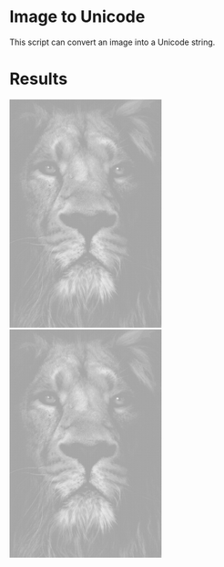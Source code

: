 # Image to Unicode

This script can convert an image into a Unicode string.

# Results

<div float=left>
  <img src="readme-assets/lion.jpg" height="400">
  <img src="readme-assets/lion.gif" height="400">
</div>

